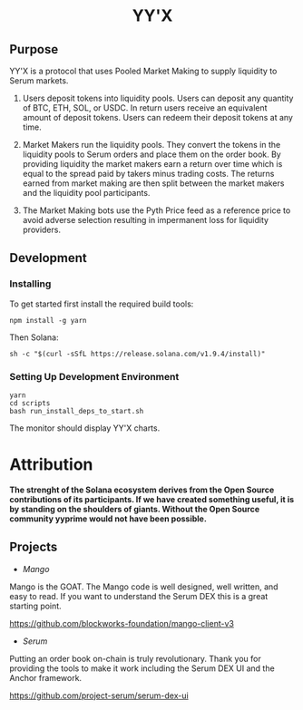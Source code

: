<div align="center">
  <h1>YY'X</h1>
</div>

## Purpose

YY'X is a protocol that uses Pooled Market Making to supply liquidity to Serum markets.

1. Users deposit tokens into liquidity pools. Users can deposit any quantity of BTC, ETH, SOL, or USDC. In return users receive an equivalent amount of deposit tokens. Users can redeem their deposit tokens at any time.

1. Market Makers run the liquidity pools. They convert the tokens in the liquidity pools to Serum orders and place them on the order book. By providing liquidity the market makers earn a return over time which is equal to the spread paid by takers minus trading costs. The returns earned from market making are then split between the market makers and the liquidity pool participants.

1. The Market Making bots use the Pyth Price feed as a reference price to avoid adverse selection resulting in impermanent loss for liquidity providers.

## Development

### Installing

To get started first install the required build tools:

```
npm install -g yarn
```

Then Solana:

```
sh -c "$(curl -sSfL https://release.solana.com/v1.9.4/install)"
```

### Setting Up Development Environment

```
yarn 
cd scripts
bash run_install_deps_to_start.sh
```

The monitor should display YY'X charts.




# Attribution

**The strenght of the Solana ecosystem derives from the Open Source contributions of its participants. If we have created something useful, it is by standing on the shoulders of giants. Without the Open Source community yyprime would not have been possible.**

## Projects

- *Mango*

Mango is the GOAT. The Mango code is well designed, well written, and easy to read. If you want to understand the Serum DEX this is a great starting point.

https://github.com/blockworks-foundation/mango-client-v3

- *Serum*

Putting an order book on-chain is truly revolutionary. Thank you for providing the tools to make it work including the Serum DEX UI and the Anchor framework.

https://github.com/project-serum/serum-dex-ui
